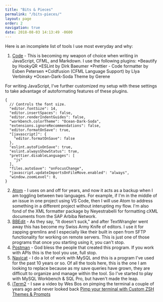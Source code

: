 ```yaml
---
title: "Bits & Pieces"
permalink: "/bits-pieces/"
layout: page
order: 2
navigation: true
date: 2018-08-03 14:13:49 -0600
---
```

Here is an incomplete list of tools I use most everyday and why:

1. [Code](https://code.visualstudio.com/) - This is becoming my weapon of choice when writing in JavaScript, CFML, and Markdown.  I use the following plugins:
  *Beautify by HookyQR
  *ESLint by Dirk Baeumer
  *Prettier - Code formatter by Esben Petersen
  *Coldfusion (CFML Language Support) by Llya Verbinsky
  *Ocean-Dark-Soda Theme by Gerene

For writing JavaScript, I've further customized my setup with these settings to take advantage of autoformating features of these plugins.
```
{
  // Controls the font size.
  "editor.fontSize": 14,
  "editor.insertSpaces": false,
  "editor.renderIndentGuides": false,
  "workbench.colorTheme": "Ocean-Dark-Soda",
  "extensions.ignoreRecommendations": false,
  "editor.formatOnSave": true,
  "[javascript]": {
    "editor.formatOnSave": false
  },
  "eslint.autoFixOnSave": true,
  "eslint.alwaysShowStatus": true,
  "prettier.disableLanguages": [
    "js"
  ],
  "files.autoSave": "onFocusChange",
  "javascript.updateImportsOnFileMove.enabled": "always",
  "window.zoomLevel": 0,
}
```


2. [Atom](https://atom.io/) - I uses on and off for years, and now it acts as a backup when I am toggling between two languages.  For example, if I'm in the middle of an issue in one project using VS Code, then I will use Atom to address something in a different project without interupting my flow.  I'm also fond of the XML formatter package by Neyestrabelli for formatting cXML documents from the SAP Arbiba Network.
3. [BBEdit](https://www.barebones.com/products/bbedit/) - As they say, "It doesn't suck," and after TextWrangler went away this has become my Swiss Army Knife of editors.  I use it for zapping gremlins and I especially like their built in open from SFTP functionality for working on remote servers.  This is just one of those programs that once you starting using it, you can't stop. 
4. [Postman](https://www.getpostman.com/) - God bless the people that created this program.  If you work with APIs this is the tool you use, full stop.
5. [Navicat](https://navicat.com/en) - I do a lot of work with MySQL and this is a program I've used for the past 10 years or so.  Of all the tools here, this is the one I am looking to replace because as my save queries have grown, they are difficult to organize and manage within the tool.  So I've started to play with MySQL Workbench & SQL Pro, but haven't made the leap.
6. [iTerm2](https://iterm2.com/) - I saw a video by  Wes Bos on pimping the terminal a couple of years ago and never looked back [Pimp your terminal with Custom ZSH Themes & Prompts](https://www.youtube.com/watch?v=XSeO6nnlWHw)
